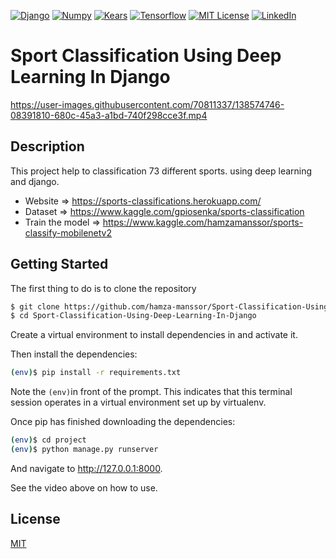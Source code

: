 [![Django][django-shield]][django-url]
[![Numpy][Numpy-shield]][Numpy-url]
[![Kears][keras-shield]][keras-url]
[![Tensorflow][Tensorflow-shield]][keras-url]
[![MIT License][license-shield]][license-url]
[![LinkedIn][linkedin-shield]][linkedin-url]

# Sport Classification Using Deep Learning In Django
https://user-images.githubusercontent.com/70811337/138574746-08391810-680c-45a3-a1bd-740f298cce3f.mp4


## Description
This project help to classification 73 different sports. using deep learning and django.
* Website => https://sports-classifications.herokuapp.com/
* Dataset => https://www.kaggle.com/gpiosenka/sports-classification
* Train the model => https://www.kaggle.com/hamzamanssor/sports-classify-mobilenetv2

## Getting Started

The first thing to do is to clone the repository
```bash
$ git clone https://github.com/hamza-manssor/Sport-Classification-Using-Deep-Learning-In-Django.git
$ cd Sport-Classification-Using-Deep-Learning-In-Django
```

Create a virtual environment to install dependencies in and activate it.

Then install the dependencies:

```bash
(env)$ pip install -r requirements.txt
```
Note the ``` (env) ```in front of the prompt. This indicates that this terminal session operates in a virtual environment set up by virtualenv.

Once pip has finished downloading the dependencies:
```bash
(env)$ cd project
(env)$ python manage.py runserver
```

And navigate to http://127.0.0.1:8000.

See the video above on how to use.

 ## License
[MIT][license-url]


<!-- MARKDOWN LINKS & IMAGES -->
<!-- https://www.markdownguide.org/basic-syntax/#reference-style-links -->
[license-shield]: https://img.shields.io/github/license/othneildrew/Best-README-Template.svg?style=for-the-badge
[license-url]: https://github.com/hamza-manssor/Sport-Classification-Using-Deep-Learning-In-Django/blob/master/LICENSE.txt
[license-shield]: https://img.shields.io/github/license/othneildrew/Best-README-Template.svg?style=for-the-badge
[linkedin-shield]: https://img.shields.io/badge/LinkedIn-0077B5?style=for-the-badge&logo=linkedin&logoColor=white
[linkedin-url]: https://www.linkedin.com/in/hamza-manssor/
[django-url]:https://www.djangoproject.com/
[django-shield]:https://img.shields.io/badge/Django-092E20?style=for-the-badge&logo=django&logoColor=green
[keras-url]:https://keras.io/
[keras-shield]:https://img.shields.io/badge/Keras-D00000?style=for-the-badge&logo=Keras&logoColor=white
[Tensorflow-url]:https://www.tensorflow.org/
[Tensorflow-shield]:	https://img.shields.io/badge/TensorFlow-FF6F00?style=for-the-badge&logo=tensorflow&logoColor=white
[Numpy-url]:https://numpy.org/
[Numpy-shield]:https://img.shields.io/badge/Numpy-777BB4?style=for-the-badge&logo=numpy&logoColor=white

